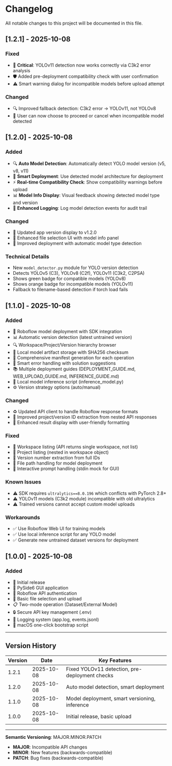 # Changelog

All notable changes to this project will be documented in this file.

## [1.2.1] - 2025-10-08

### Fixed
- 🐛 **Critical**: YOLOv11 detection now works correctly via C3k2 error analysis
- 🛡️ Added pre-deployment compatibility check with user confirmation
- ⚠️ Smart warning dialog for incompatible models before upload attempt

### Changed
- 🔍 Improved fallback detection: C3k2 error → YOLOv11, not YOLOv8
- 🎯 User can now choose to proceed or cancel when incompatible model detected

## [1.2.0] - 2025-10-08

### Added
- 🔍 **Auto Model Detection**: Automatically detect YOLO model version (v5, v8, v11)
- 🎯 **Smart Deployment**: Use detected model architecture for deployment
- ⚡ **Real-time Compatibility Check**: Show compatibility warnings before upload
- 📊 **Model Info Display**: Visual feedback showing detected model type and version
- 📝 **Enhanced Logging**: Log model detection events for audit trail

### Changed
- 🔄 Updated app version display to v1.2.0
- 🎨 Enhanced file selection UI with model info panel
- 🔧 Improved deployment with automatic model type detection

### Technical Details
- New `model_detector.py` module for YOLO version detection
- Detects YOLOv5 (C3), YOLOv8 (C2f), YOLOv11 (C3k2, C2PSA)
- Shows green badge for compatible models (YOLOv8)
- Shows orange badge for incompatible models (YOLOv11)
- Fallback to filename-based detection if torch load fails

## [1.1.0] - 2025-10-08

### Added
- 🚀 Roboflow model deployment with SDK integration
- 📊 Automatic version detection (latest untrained version)
- 🔍 Workspace/Project/Version hierarchy browser
- 💾 Local model artifact storage with SHA256 checksum
- 📝 Comprehensive manifest generation for each operation
- 🎯 Smart error handling with solution suggestions
- 📚 Multiple deployment guides (DEPLOYMENT_GUIDE.md, WEB_UPLOAD_GUIDE.md, INFERENCE_GUIDE.md)
- 🧪 Local model inference script (inference_model.py)
- ⚙️ Version strategy options (auto/manual)

### Changed
- ♻️ Updated API client to handle Roboflow response formats
- 🔄 Improved project/version ID extraction from nested API responses
- 🎨 Enhanced result display with user-friendly formatting

### Fixed
- 🐛 Workspace listing (API returns single workspace, not list)
- 🐛 Project listing (nested in workspace object)
- 🐛 Version number extraction from full IDs
- 🐛 File path handling for model deployment
- 🐛 Interactive prompt handling (stdin mock for GUI)

### Known Issues
- ⚠️ SDK requires `ultralytics==8.0.196` which conflicts with PyTorch 2.8+
- ⚠️ YOLOv11 models (C3k2 module) incompatible with old ultralytics
- ⚠️ Trained versions cannot accept custom model uploads

### Workarounds
- ✅ Use Roboflow Web UI for training models
- ✅ Use local inference script for any YOLO model
- ✅ Generate new untrained dataset versions for deployment

## [1.0.0] - 2025-10-08

### Added
- 🎉 Initial release
- 📱 PySide6 GUI application
- 🔑 Roboflow API authentication
- 📁 Basic file selection and upload
- 📋 Two-mode operation (Dataset/External Model)
- 🔒 Secure API key management (.env)
- 📝 Logging system (app.log, events.jsonl)
- 🍎 macOS one-click bootstrap script

---

## Version History

| Version | Date | Key Features |
|---------|------|--------------|
| 1.2.1 | 2025-10-08 | Fixed YOLOv11 detection, pre-deployment checks |
| 1.2.0 | 2025-10-08 | Auto model detection, smart deployment |
| 1.1.0 | 2025-10-08 | Model deployment, smart versioning, inference |
| 1.0.0 | 2025-10-08 | Initial release, basic upload |

---

**Semantic Versioning**: MAJOR.MINOR.PATCH
- **MAJOR**: Incompatible API changes
- **MINOR**: New features (backwards-compatible)
- **PATCH**: Bug fixes (backwards-compatible)

